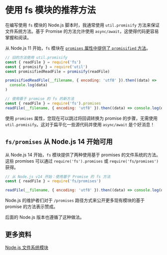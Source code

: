 # 使用 fs 模块的推荐方法

在编写使用 `fs` 模块的 Node.js 脚本时，我通常使用 `util.promisify` 方法来保证文件系统方法。基于 Promise 的方法允许使用 `async/await`，这使得代码更容易掌握和阅读。

从 Node.js 11 开始，`fs` 模块在 [`promises` 属性中提供了 `promisified` 方法](http://nodejs.cn/api/fs.html#fs_fs_promises_api)。

```js
// 旧的方法使用 util.promisify
const { readFile } = require('fs')
const { promisify } = require('util')
const promisifiedReadFile = promisify(readFile)

promisifiedReadFile(__filename, { encoding: 'utf8' }).then((data) =>
  console.log(data)
)

// 使用基于 promise 的 fs 的新方法
const { readFile } = require('fs').promises
readFile(__filename, { encoding: 'utf8' }).then((data) => console.log(data))
```

使用 `promises` 属性，您现在可以跳过将回调转换为 promise 的步骤，无需使用 `util.promisify`。这对于扁平化一些源代码并使用 `async/await` 是个好消息！

## `fs/promises` 从 Node.js 14 开始可用

从 Node.js 14 开始，`fs` 模块提供了两种使用基于 promises 的文件系统的方法。这些 promises 可以通过 `require('fs').promises` 或 `require('fs/promises')` 获得。

```js
// 从 Node.js v14 开始：使用基于 Promise 的 fs 方法
const { readFile } = require('fs/promises')

readFile(__filename, { encoding: 'utf8' }).then((data) => console.log(data))
```

Node.js 的维护者们对于 `/promises` 路径方式来公开更多现有模块的基于 promise 的方法表示赞成。

后面的 Node.js 版本也遵循了这种做法。

## 更多资料

[Node.js 文件系统模块](https://github.com/lio-zero/blog/blob/master/Node/Node.js%20%E6%96%87%E4%BB%B6%E7%B3%BB%E7%BB%9F%E6%A8%A1%E5%9D%97.md)

